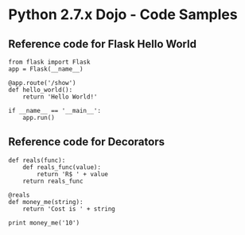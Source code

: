 # Python 2.7.x Dojo - Code Samples

## Reference code for Flask Hello World

    from flask import Flask
    app = Flask(__name__)
    
    @app.route('/show')
    def hello_world():
        return 'Hello World!'
    
    if __name__ == '__main__':
        app.run()

## Reference code for Decorators

    def reals(func):
        def reals_func(value):
            return 'R$ ' + value
        return reals_func
    
    @reals
    def money_me(string):
        return 'Cost is ' + string
    
    print money_me('10')

